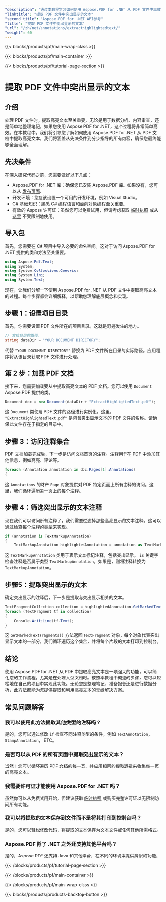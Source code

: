 ```yaml
---
"description": "通过本教程学习如何使用 Aspose.PDF for .NET 从 PDF 文件中高效提取高亮文本。非常适合数据分析和内容审查。"
"linktitle": "提取 PDF 文件中突出显示的文本"
"second_title": "Aspose.PDF for .NET API参考"
"title": "提取 PDF 文件中突出显示的文本"
"url": "/zh/net/annotations/extracthighlightedtext/"
"weight": 60
---
```


{{< blocks/products/pf/main-wrap-class >}}

{{< blocks/products/pf/main-container >}}

{{< blocks/products/pf/tutorial-page-section >}}

# 提取 PDF 文件中突出显示的文本

## 介绍

处理 PDF 文件时，提取高亮文本至关重要，无论是用于数据分析、内容审查，还是简单地整理笔记。如果您使用 Aspose.PDF for .NET，这个过程将非常简单高效。在本教程中，我们将引导您了解如何使用 Aspose.PDF for .NET 从 PDF 文档中提取高亮文本。我们将涵盖从先决条件到分步指导的所有内容，确保您最终能够全面理解。

## 先决条件

在深入研究代码之前，您需要做好以下几点：

- Aspose.PDF for .NET 库：确保您已安装 Aspose.PDF 库。如果没有，您可以从 [发布页面](https://releases。aspose.com/pdf/net/).
- 开发环境：您应该设置一个可用的开发环境，例如 Visual Studio。
- C# 基础知识：熟悉 C# 编程语言和面向对象编程至关重要。
- 有效的 Aspose 许可证：虽然您可以免费试用，但请考虑获取 [临时执照](https://purchase.aspose.com/temporary-license/) 或从 [这里](https://purchase.aspose.com/buy) 不受限制地使用。

## 导入包

首先，您需要在 C# 项目中导入必要的命名空间。这对于访问 Aspose.PDF for .NET 提供的类和方法至关重要。

```csharp
using Aspose.Pdf.Text;
using System;
using System.Collections.Generic;
using System.Linq;
using System.Text;
```

现在，让我们分解一下使用 Aspose.PDF for .NET 从 PDF 文件中提取高亮文本的过程。每个步骤都会详细解释，以帮助您理解底层概念和实现。

## 步骤 1：设置项目目录

首先，你需要设置 PDF 文件所在的项目目录。这就是奇迹发生的地方。

```csharp
// 文档目录的路径。
string dataDir = "YOUR DOCUMENT DIRECTORY";
```

代替 `"YOUR DOCUMENT DIRECTORY"` 替换为 PDF 文件所在目录的实际路径。应用程序将从该目录获取 PDF 文件进行处理。

## 第 2 步：加载 PDF 文档

接下来，您需要加载要从中提取高亮文本的 PDF 文档。您可以使用 `Document` Aspose.PDF 提供的类。

```csharp
Document doc = new Document(dataDir + "ExtractHighlightedText.pdf");
```

这 `Document` 类使用 PDF 文件的路径进行实例化。这里， `"ExtractHighlightedText.pdf"` 是包含突出显示文本的 PDF 文件的名称。请确保此文件存在于指定的目录中。

## 步骤 3：访问注释集合

PDF 文档加载完成后，下一步是访问文档首页的注释。注释用于在 PDF 中添加其他信息，例如高亮、评论等。

```csharp
foreach (Annotation annotation in doc.Pages[1].Annotations)
{
```

这 `Annotations` 的财产 `Page` 对象提供对 PDF 特定页面上所有注释的访问。这里，我们循环遍历第一页上的每个注释。

## 步骤 4：筛选突出显示的文本注释

现在我们可以访问所有注释了，我们需要过滤掉那些高亮显示的文本注释。这可以通过检查每个注释的类型来实现。

```csharp
if (annotation is TextMarkupAnnotation)
{
    TextMarkupAnnotation highlightedAnnotation = annotation as TextMarkupAnnotation;
```

这 `TextMarkupAnnotation` 类用于表示文本标记注释，包括突出显示。 `is` 关键字检查注释是否属于类型 `TextMarkupAnnotation`，如果是，则将注释转换为 `TextMarkupAnnotation`。

## 步骤5：提取突出显示的文本

确定突出显示的注释后，下一步是提取与突出显示相关的文本。

```csharp
TextFragmentCollection collection = highlightedAnnotation.GetMarkedTextFragments();
foreach (TextFragment tf in collection)
{
    Console.WriteLine(tf.Text);
}
```

这 `GetMarkedTextFragments()` 方法返回 `TextFragment` 对象，每个对象代表突出显示文本的一部分。我们循环遍历这个集合，并将每个片段的文本打印到控制台。

## 结论

使用 Aspose.PDF for .NET 从 PDF 中提取高亮文本是一项强大的功能，可以简化您的工作流程，尤其是在处理大型文档时。按照本教程中概述的步骤，您可以轻松地在自己的项目中实现此功能。无论您是整理笔记、准备报告还是进行数据分析，此方法都能为您提供提取和利用高亮文本的无缝解决方案。

## 常见问题解答

### 我可以使用此方法提取其他类型的注释吗？  
是的，您可以通过修改 `if` 检查不同注释类型的条件，例如 `TextAnnotation`， `StampAnnotation`， ETC。

### 是否可以从 PDF 的所有页面中提取突出显示的文本？  
当然！您可以循环遍历 PDF 文档的每一页，并应用相同的提取逻辑来收集每一页的高亮文本。

### 我需要许可证才能使用 Aspose.PDF for .NET 吗？  
虽然你可以从免费试用开始，但建议获取 [临时执照](https://purchase.aspose.com/temporary-license/) 或购买完整许可证以无限制访问所有功能。

### 我可以将提取的文本保存到文件而不是将其打印到控制台吗？  
是的，您可以轻松修改代码，将提取的文本保存为文本文件或任何其他所需格式。

### Aspose.PDF 除了 .NET 之外还支持其他平台吗？  
是的，Aspose.PDF 还支持 Java 和其他平台，在不同的环境中提供类似的功能。

{{< /blocks/products/pf/tutorial-page-section >}}

{{< /blocks/products/pf/main-container >}}

{{< /blocks/products/pf/main-wrap-class >}}

{{< blocks/products/products-backtop-button >}}